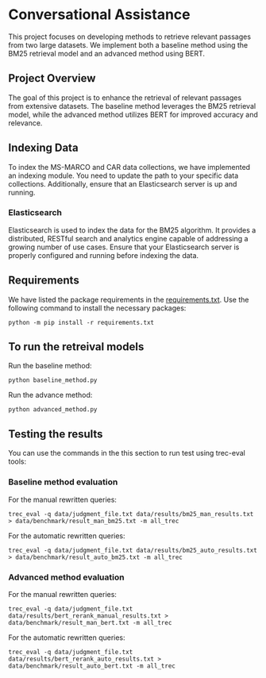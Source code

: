 # Conversational Assistance

This project focuses on developing methods to retrieve relevant passages from two large datasets. We implement both a baseline method using the BM25 retrieval model and an advanced method using BERT.

## Project Overview

The goal of this project is to enhance the retrieval of relevant passages from extensive datasets. The baseline method leverages the BM25 retrieval model, while the advanced method utilizes BERT for improved accuracy and relevance.

## Indexing Data

To index the MS-MARCO and CAR data collections, we have implemented an indexing module. You need to update the path to your specific data collections. Additionally, ensure that an Elasticsearch server is up and running.

### Elasticsearch

Elasticsearch is used to index the data for the BM25 algorithm. It provides a distributed, RESTful search and analytics engine capable of addressing a growing number of use cases. Ensure that your Elasticsearch server is properly configured and running before indexing the data.

## Requirements

We have listed the package requirements in the [requirements.txt]("./requirements"). Use the following command to install the necessary packages:


```shell
python -m pip install -r requirements.txt
```

## To run the retreival models

Run the baseline method:<br>

```shell
python baseline_method.py
```

Run the advance method:<br>

```shell
python advanced_method.py
```

## Testing the results

You can use the commands in the this section to run test using trec-eval tools:

### Baseline method evaluation

For the manual rewritten queries:<br>

```shell
trec_eval -q data/judgment_file.txt data/results/bm25_man_results.txt > data/benchmark/result_man_bm25.txt -m all_trec
```

For the automatic rewritten queries:<br>

```shell
trec_eval -q data/judgment_file.txt data/results/bm25_auto_results.txt > data/benchmark/result_auto_bm25.txt -m all_trec
```

### Advanced method evaluation

For the manual rewritten queries:<br>

```shell
trec_eval -q data/judgment_file.txt data/results/bert_rerank_manual_results.txt > data/benchmark/result_man_bert.txt -m all_trec
```

For the automatic rewritten queries:<br>

```shell
trec_eval -q data/judgment_file.txt data/results/bert_rerank_auto_results.txt > data/benchmark/result_auto_bert.txt -m all_trec
```
